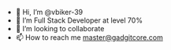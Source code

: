 - 👋 Hi, I’m @vbiker-39
- 👀 I’m Full Stack Developer at level 70%
- 💞️ I’m looking to collaborate
- 📫 How to reach me master@gadgitcore.com

<!---
vbiker-39/vbiker-39 is a ✨ special ✨ repository because its `README.md` (this file) appears on your GitHub profile.
You can click the Preview link to take a look at your changes.
--->
